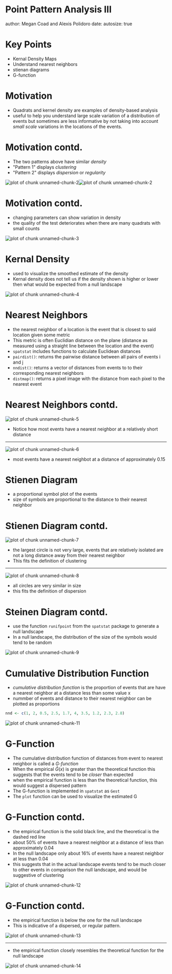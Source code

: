 Point Pattern Analysis III
========================================================
author: Megan Coad and Alexis Polidoro
date: 
autosize: true

Key Points
========================================================

- Kernal Density Maps 
- Understand nearest neighbors 
- stienan diagrams
- G-function 



Motivation
========================================================



- Quadrats and kernel density are examples of density-based analysis
- useful to help you understand large scale variation of a distribution of events but sometimes are less informative by not taking into account _small scale_ variations in the locations of the events.


Motivation contd. 
========================================================

- The two patterns above have similar _density_
- "Pattern 1" displays _clustering_
- "Pattern 2" displays _dispersion_ or _regularity_

![plot of chunk unnamed-chunk-2](12-Point-Pattern-Analysis-III-Slides-figure/unnamed-chunk-2-1.png)![plot of chunk unnamed-chunk-2](12-Point-Pattern-Analysis-III-Slides-figure/unnamed-chunk-2-2.png)


Motivation contd. 
========================================================
- changing parameters can show variation in density 
- the quality of the test deteriorates when there are many quadrats with small counts

![plot of chunk unnamed-chunk-3](12-Point-Pattern-Analysis-III-Slides-figure/unnamed-chunk-3-1.png)

Kernal Density
========================================================
-  used to visualize the smoothed estimate of the density
- Kernal density does not tell us if the density shown is higher or lower then what would be expected from a null landscape 

![plot of chunk unnamed-chunk-4](12-Point-Pattern-Analysis-III-Slides-figure/unnamed-chunk-4-1.png)

Nearest Neighbors
========================================================

- the nearest neighbor of a location is the event that is closest to said location given some metric
- This metric is often Euclidian distance on the plane (distance as measured using a straight line between the location and the event)
-  `spatstat` includes functions to calculate Euclidean distances
- `pairdist()`: returns the pairwise distance between all pairs of events i and j
- `nndist()`: returns a vector of distances from events to to their corresponding nearest neighbors
- `distmap()`: returns a pixel image with the distance from each pixel to the nearest event

Nearest Neighbors contd. 
========================================================

![plot of chunk unnamed-chunk-5](12-Point-Pattern-Analysis-III-Slides-figure/unnamed-chunk-5-1.png)
- Notice how most events have a nearest neighbor at a relatively short distance

***

![plot of chunk unnamed-chunk-6](12-Point-Pattern-Analysis-III-Slides-figure/unnamed-chunk-6-1.png)
- most events have a nearest neighbot at a distance of approximately 0.15

Stienen Diagram
========================================================

-  a proportional symbol plot of the events 
- size of symbols are proportional to the distance to their nearest neighbor


Stienen Diagram contd. 
========================================================
![plot of chunk unnamed-chunk-7](12-Point-Pattern-Analysis-III-Slides-figure/unnamed-chunk-7-1.png)
- the largest circle is not very large, events that are relatively isolated are not a long distance away from their nearest neighbor
- This fits the definition of clustering

***

![plot of chunk unnamed-chunk-8](12-Point-Pattern-Analysis-III-Slides-figure/unnamed-chunk-8-1.png)
- all circles are very similar in size
- this fits the definition of dispersion

Steinen Diagram contd. 
========================================================
-  use the function `runifpoint` from the `spatstat` package to generate a null landscape
- In a null landscape, the distribution of the size of the symbols would tend to be random

![plot of chunk unnamed-chunk-9](12-Point-Pattern-Analysis-III-Slides-figure/unnamed-chunk-9-1.png)


Cumulative Distribution Function
========================================================

-  _cumulative distribution function_  is the proportion of events that are have a nearest neighbor at a distance less than some value x
- nummber of events and distance to their nearest neighbor can be plotted as proportions

```r
nnd <- c(1, 2, 0.5, 2.5, 1.7, 4, 3.5, 1.2, 2.3, 2.8)
```

![plot of chunk unnamed-chunk-11](12-Point-Pattern-Analysis-III-Slides-figure/unnamed-chunk-11-1.png)

G-Function
========================================================

- The cumulative distribution function of distances from event to nearest neighbor is called a _G-function_
- When the empirical $\hat{G}(x)$ is greater than the theoretical function this suggests that the events tend to be _closer_ than expected
- when the empirical function is less than the theoretical function, this would suggest a dispersed pattern
- The G-function is implemented in `spatstat` as `Gest`
- The `plot` function can be used to visualize the estimated G


G-Function contd. 
========================================================

- the empirical function is the solid black line, and the theoretical is the dashed red line
- about 50% of events have a nearest neighbor at a distance of less than approximately 0.04
- In the null landscape only about 16% of events have a nearest neighbor at less than 0.04
- this suggests that in the actual landscape events tend to be much closer to other events in comparison the null landscape, and would be suggestive of clustering

![plot of chunk unnamed-chunk-12](12-Point-Pattern-Analysis-III-Slides-figure/unnamed-chunk-12-1.png)

G-Function contd. 
========================================================

- the empirical function is below the one for the null landscape
- This is indicative of a dispersed, or regular pattern.

![plot of chunk unnamed-chunk-13](12-Point-Pattern-Analysis-III-Slides-figure/unnamed-chunk-13-1.png)

***

- the empirical function closely resembles the theoretical function for the null landscape

![plot of chunk unnamed-chunk-14](12-Point-Pattern-Analysis-III-Slides-figure/unnamed-chunk-14-1.png)
